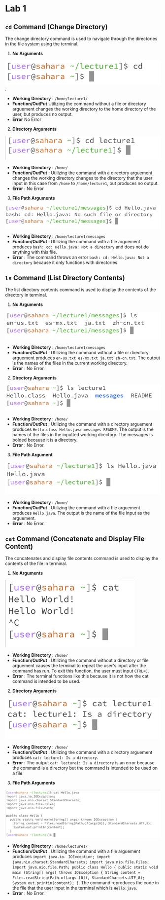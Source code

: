 # Lab 1

## `cd` Command (Change Directory)

The change directory command is used to navigate through the directories in the file system using the terminal.

1. **No Arguments**
   
![Image](cd_noarg.png).

* **Working Directory** : `/home/lecture1/`
* **Function/OutPut** Utilizing the command without a file or directory arguement changes the working directory to the home directory of the user, but produces no output.
* **Error** No Error

2. **Directory Arguments**
   
![Image](cd_directoryarg.png)

* **Working Directory** : `/home/`
* **Function/OutPut** : Utilizing the command with a directory arguement changes the working directory changes to the directory that the user input in this case from `/home` to `/home/lecture1`, but produces no output.
* **Error** : No Error

3. **File Path Arguments**
   
![Image](cd_filearg.png)

* **Working Directory** : `/home/lecture1/messages`
* **Function/OutPut** : Utilizing the command with a file arguement produces `bash: cd: Hello.java: Not a directory` and does not do anything with this file. 
* **Error** : The command throws an error `bash: cd: Hello.java: Not a directory` because it only functions with directories.

## `ls` Command (List Directory Contents)

The list directory contents command is used to display the contents of the directory in terminal. 

1. **No Arguments**
   
 ![Image](ls_noarg.png)

* **Working Directory** : `/home/lecture1/messages`
* **Function/OutPut** : Utilizing the command without a file or directory arguement produces `en-us.txt es-mx.txt ja.txt zh-cn.txt`. The output is the names of the files in the current working directory. 
* **Error** : No Error.


2. **Directory Arguments**
   
 ![Image](ls_directoryarg.png)

* **Working Directory** : `/home/`
* **Function/OutPut** : Utilizing the command with a directory arguement produces `Hello.class Hello.java messages README`. The output is the names of the files in the inputted working directory. The messages is bolded because it is a directory.  
* **Error** : No Error.

3. **File Path Argument**
   
 ![Image](ls_filearg.png)

* **Working Directory** : `/home/`
* **Function/OutPut** : Utilizing the command with a file arguement produces `Hello.java`. The output is the name of the file input as the arguement.  
* **Error** : No Error.

## `cat` Command (Concatenate and Display File Content)

The concatenates and display file contents command is used to display the contents of the file in terminal. 

1. **No Arguments**
   
 ![Image](cat_noarg.png)

* **Working Directory** : `/home/`
* **Function/OutPut** : Utilizing the command without a directory or file arguement causes the terminal to repeat the user's input after the command has run. To exit this function, the user must input `CTRL+C`. 
* **Error** : The terminal functions like this because it is not how the cat command is intended to be used.
  
2. **Directory Arguments**
   
 ![Image](cat_directoryarg.png)

* **Working Directory** : `/home/`
* **Function/OutPut** : Utilizing the command with a directory arguement produces `cat: lecture1: Is a directory`. 
* **Error** : The output `cat: lecture1: Is a directory` is an error because the command is a directory but the command is intended to be used on a file.

3. **File Path Arguments**
   
![Image](cat_filearg.png)

* **Working Directory** : `/home/lecture1/`
* **Function/OutPut** : Utilizing the command with a file arguement produces
`import java.io. IOException;
import java.nio.charset.StandardCharsets;
import java.nio.file.Files;
import java.nio.file.Path;
public class Hello {
public static void main (String[] args) throws IOException {
String content = Files.readString(Path.of(args [0]), StandardCharsets.UTF_8);
System.out.printin(content);
}`. The command reproduces the code in the file that the user input in the terminal which is `Hello.java`.
* **Error** : No Error.
